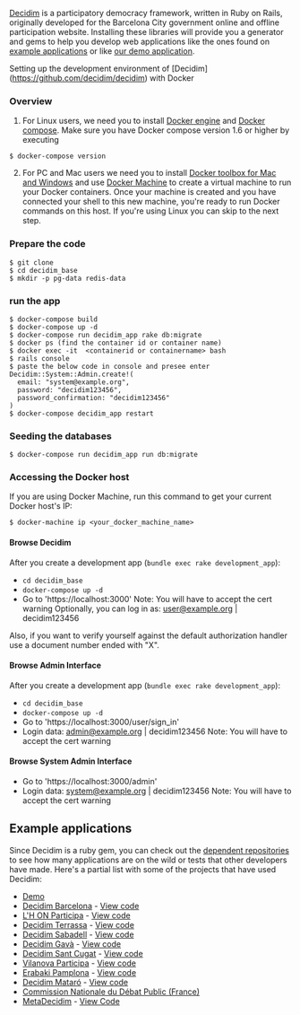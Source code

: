 
[Decidim](https://decidim.org) is a participatory democracy framework, written in Ruby on Rails, originally developed for the Barcelona City government online and offline participation website. Installing these libraries will provide you a generator and gems to help you develop web applications like the ones found on [example applications](#example-applications) or like [our demo application](http://staging.decidim.codegram.com).



Setting up the development environment of [Decidim] (https://github.com/decidim/decidim) with Docker
### Overview

1. For Linux users, we need you to install [Docker engine](https://docs.docker.com/engine/installation/) and [Docker compose](https://docs.docker.com/compose/install/). Make sure you have Docker compose version 1.6 or higher by executing

```shell
$ docker-compose version
```

2. For PC and Mac users we need you to install [Docker toolbox for Mac and Windows](https://www.docker.com/products/docker-toolbox) and use [Docker Machine](https://docs.docker.com/machine/get-started/) to create a virtual machine to run your Docker containers. Once your machine is created and you have connected your shell to this new machine, you're ready to run Docker commands on this host. If you're using Linux you can skip to the next step.

### Prepare the code
```
$ git clone
$ cd decidim_base
$ mkdir -p pg-data redis-data
```

### run the app  
```
$ docker-compose build
$ docker-compose up -d
$ docker-compose run decidim_app rake db:migrate
$ docker ps (find the container id or container name)
$ docker exec -it  <containerid or containername> bash
$ rails console
$ paste the below code in console and presee enter
Decidim::System::Admin.create!(
  email: "system@example.org",
  password: "decidim123456",
  password_confirmation: "decidim123456"
)
$ docker-compose decidim_app restart
```

### Seeding the databases  

```shell
$ docker-compose run decidim_app run db:migrate
```

### Accessing the Docker host

If you are using Docker Machine, run this command to get your current Docker host's IP:

```shell
$ docker-machine ip <your_docker_machine_name>
```


#### Browse Decidim

After you create a development app (`bundle exec rake development_app`):

* `cd decidim_base`
* `docker-compose up -d`
* Go to 'https://localhost:3000'
   Note: You will have to accept the cert warning
Optionally, you can log in as: user@example.org | decidim123456

Also, if you want to verify yourself against the default authorization handler use a document number ended with "X".

#### Browse Admin Interface

After you create a development app (`bundle exec rake development_app`):

* `cd decidim_base`
* `docker-compose up -d`
* Go to 'https://localhost:3000/user/sign_in'
* Login data: admin@example.org | decidim123456
   Note: You will have to accept the cert warning

#### Browse System Admin Interface   
* Go to 'https://localhost:3000/admin'
* Login data: system@example.org | decidim123456
   Note: You will have to accept the cert warning

## Example applications

Since Decidim is a ruby gem, you can check out the [dependent repositories](https://github.com/decidim/decidim/network/dependents?type=application) to see how many applications are on the wild or tests that other developers have made. Here's a partial list with some of the projects that have used Decidim:

* [Demo](http://staging.decidim.codegram.com)
* [Decidim Barcelona](https://decidim.barcelona) - [View code](https://github.com/AjuntamentdeBarcelona/decidim-barcelona)
* [L'H ON Participa](https://www.lhon-participa.cat) - [View code](https://github.com/HospitaletDeLlobregat/decidim-hospitalet)
* [Decidim Terrassa](https://participa.terrassa.cat) - [View code](https://github.com/AjuntamentDeTerrassa/decidim-terrassa)
* [Decidim Sabadell](https://decidim.sabadell.cat) - [View code](https://github.com/AjuntamentDeSabadell/decidim-sabadell)
* [Decidim Gavà](https://participa.gavaciutat.cat) - [View code](https://github.com/AjuntamentDeGava/decidim-gava)
* [Decidim Sant Cugat](https://decidim.santcugat.cat/) - [View code](https://github.com/AjuntamentdeSantCugat/decidim-sant_cugat)
* [Vilanova Participa](http://participa.vilanova.cat) - [View code](https://github.com/vilanovailageltru/decidim-vilanova)
* [Erabaki Pamplona](https://erabaki.pamplona.es) - [View code](https://github.com/ErabakiPamplona/erabaki)
* [Decidim Mataró](https://www.decidimmataro.cat) - [View code](https://github.com/AjuntamentDeMataro/decidim-mataro)
* [Commission Nationale du Débat Public (France)](https://cndp.opensourcepolitics.eu/)
* [MetaDecidim](https://meta.decidim.barcelona/) - [View Code](https://github.com/decidim/metadecidim)